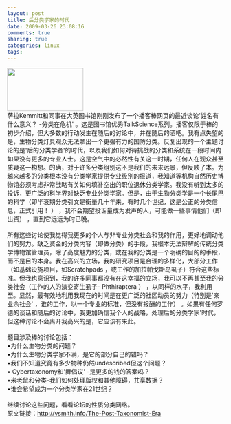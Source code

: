```yaml
---
layout: post
title: 后分类学家的时代
date: 2009-03-26 23:08:16
comments: true
sharing: true
categories: linux
tags: 
---
```


<div dir="ltr">
<img src="/Blogs/image.axd?picture=2009%2f3%2fposttaxonomists.bmp" alt="" width="177" height="100" />
</div>
<div dir="ltr">
萨拉Kemmitt和同事在大英图书馆刚刚发布了一个播客棒网页的最近谈论&#39;姓名有什么意义？ -分类在危机&#39; 。这是图书馆优秀TalkScience系列。播客仅限于棒的初步介绍，但大多数的行动发生在随后的讨论中，并在随后的酒吧。我有点失望的是，生物分类灯具观众无法拿出一个更强有力的国防分类。反复出现的一个主题讨论的是&#39;后的分类学者&#39;的时代，以及我们如何对待挑战的分类和系统在一段时间内如果没有更多的专业人士。这是空气中的必然性有关这一时期，任何人在观众甚至质疑这一构想。的确，对于许多分类组别这不是我们的未来远景，但反映了本。为越来越多的分类根本没有分类学家提供专业级别的报道，我知道等机构自然历史博物馆必须考虑非常战略有关如何填补空出的职位退休分类学家。我没有听到太多的投诉，更广泛的科学界对缺乏专业分类学家。但是，由于生物分类学是一个长尾巴的科学（即半衰期分类引文是衡量几十年来，有时几个世纪，这是公正的分类信息，正式引用！ ） ，我不会期望投诉量成为发声的人，可能做一些事情他们（即出资） ，直到它远远为时已晚。 <br />
<br />
所有这些讨论使我觉得我更多的个人与非专业分类社会和我的作用，更好地调动他们的努力。缺乏资金的分类内容（即做分类）的手段，我根本无法辩解的传统分类学博物馆管理员，除了高度魅力的分类，或在我的分类是一个明确的目的的手段，而不是目的本身。我在高兴的立场，我的研究项目是合理的多样化，大部分工作（如基础设施项目，如Scratchpads ，或工作的加拉帕戈斯鸟虱子）符合这些标准。但我也意识到，我的许多同事都没有在这幸福的立场，我可以不再甚至我的分类社会（工作的人的演变寄生虱子- Phthiraptera ） ，以同样的水平，我利用至。显然，最有效地利用我现在的时间是在更广泛的社区动员的努力（特别是&#39;亲业余社会&#39; ，谁的工作，以一个专业的标准，但没有报酬的工作） 。如果有任何罗德的谈话和随后的讨论中，我更加确信我个人的战略，处理后的分类学家&#39;时代，但这种讨论不会离开我高兴的是，它应该有来此。 <br />
<br />
题目涉及棒的讨论包括： <br />
&bull;为什么生物分类的问题？ <br />
&bull;为什么生物分类学家不满，是它的部分自己的错吗？ <br />
&bull;我们不知道究竟有多少物种仍然undescribed但这个问题？ <br />
&bull; Cybertaxonomy和&#39;舞倡议&#39; -是更多的钱的答案吗？ <br />
&bull;米老鼠和分类-我们如何处理版权和其他障碍，共享数据？ <br />
&bull;谁会希望成为一个分类学家在21世纪？ <br />
<br />
继续讨论这些问题，看看论坛的性质分类网络。 
</div>
<div dir="ltr">
原文链接：<a href="http://vsmith.info/The-Post-Taxonomist-Era">http://vsmith.info/The-Post-Taxonomist-Era</a> 
</div>
